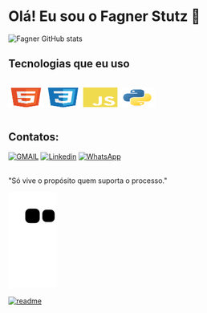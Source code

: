 # Olá! Eu sou o Fagner Stutz 👋


![Fagner GitHub stats](https://github-readme-stats.vercel.app/api?username=FagnerStutz&show_icons=true&theme=radical)


## Tecnologias que eu uso

<div style="display: inline_blok"><br/>
  <img align="center" alt="HTML" height="40" width="70" src="https://raw.githubusercontent.com/devicons/devicon/master/icons/html5/html5-original.svg">
  <img align="center" alt="CSS" height="40" width="70" src="https://raw.githubusercontent.com/devicons/devicon/master/icons/css3/css3-original.svg">
  <img align="center" alt="Js" height="40" width="70" src="https://raw.githubusercontent.com/devicons/devicon/master/icons/javascript/javascript-plain.svg">
  <img align="center" alt="Python" height="40" width="70" src="https://raw.githubusercontent.com/devicons/devicon/master/icons/python/python-original.svg">
</div><br/>


## Contatos:

[![GMAIL](https://img.shields.io/badge/Gmail-D14836?style=for-the-badge&logo=gmail&logoColor=white)](maito:fagnerstutz@gmail.com)
[![Linkedin](https://img.shields.io/badge/LinkedIn-0077B5?style=for-the-badge&logo=linkedin&logoColor=white)](https://www.linkedin.com/in/fagner-stutz-7a4255263/)
[![WhatsApp](https://img.shields.io/badge/WhatsApp-25D366?style=for-the-badge&logo=whatsapp&logoColor=white)](https://shre.ink/UdXi)
</br></br>

"Só vive o propósito quem suporta o processo."

![Snake animation](https://github.com/fagnerstutz/fagnerstutz/blob/output/github-contribution-grid-snake.svg)

[![readme](https://github-readme-stats.vercel.app/api/pin/?username=fagnerstutz&repo=fagnerstutz&theme=react)](https://github.com/fagnerstutz/fagnerstutz)
